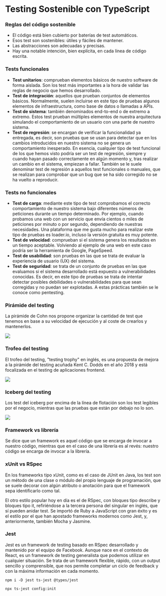 # Testing Sostenible con TypeScript

### Reglas del código sostenible

- El código está bien cubierto por baterías de test automáticos.
- Esos test son sostenibles: útiles y fáciles de mantener.
- Las abstracciones son adecuadas y precisas.
- Hay una notable intención, bien explícita, en cada línea de código escrita.

### Tests funcionales

- **Test unitarios**: comprueban elementos básicos de nuestro software de forma aislada. Son los test más importantes a la hora de validar las reglas de negocio que hemos desarrollado.
- **Test de integración**: aquellos que prueban conjuntos de elementos básicos. Normalmente, suelen incluirse en este tipo de pruebas algunos elementos de infraestructura, como base de datos o llamadas a APIs.
- **Test de sistema**: también denominados end-to-end o de extremo a extremo. Estos test prueban múltiples elementos de nuestra arquitectura simulando el comportamiento de un usuario con una parte de nuestro sistema.   
- **Test de regresión**: se encargan de verificar la funcionalidad ya entregada, es decir, son pruebas que se usan para detectar que en los cambios introducidos en nuestro sistema no se genera un comportamiento inesperado. En esencia, cualquier tipo de test funcional de los que hemos visto podría ser un test de regresión, siempre y cuando hayan pasado correctamente en algún momento y, tras realizar un cambio en el sistema, empiezan a fallar. También se le suele denominar test de regresión a aquellos test funcionales o manuales, que se realizan para comprobar que un bug que se ha sido corregido no se ha vuelto a reproducir. 

### Tests no funcionales

- **Test de carga**: mediante este tipo de test comprobamos el correcto comportamiento de nuestro sistema bajo diferentes números de peticiones durante un tiempo determinado. Por ejemplo, cuando probamos una web con un servicio que envía cientos o miles de peticiones por minuto o por segundo, dependiendo de nuestras necesidades. Una plataforma que me gusta mucho para realizar este tipo de pruebas es loader.io, incluso la versión gratuita es muy potente.
- **Test de velocidad**: comprueban si el sistema genera los resultados en un tiempo aceptable. Volviendo al ejemplo de una web en este caso podría ser la herramienta de Google, PageSpeed.
- **Test de usabilidad**: son pruebas en las que se trata de evaluar la experiencia de usuario (UX) del sistema.
- **Test de seguridad**: se trata de un conjunto de pruebas en las que evaluamos si el sistema desarrollado está expuesto a vulnerabilidades conocidas. Es decir, en este tipo de pruebas se trata de intentar detectar posibles debilidades o vulnerabilidades para que sean corregidas y no puedan ser explotadas. A estas prácticas también se le conoce como pentesting.

### Pirámide del testing

La pirámide de Cohn nos propone organizar la cantidad de test que tenemos en base a su velocidad de ejecución y al coste de crearlos y mantenerlos.

![](https://cdn.fs.teachablecdn.com/b9B0acaKQAOreQaFhCnH)

### Trofeo del testing

El trofeo del testing, "testing trophy" en inglés, es una propuesta de mejora a la pirámide del testing acuñada Kent C. Dodds en el año 2018 y está focalizada en el testing de aplicaciones frontend.

![](https://cdn.fs.teachablecdn.com/InCnQ7w1RjW9pXbJpPFX)

### Iceberg del testing

Los test del iceberg por encima de la línea de flotación son los test legibles por el negocio, mientras que las pruebas que están por debajo no lo son.

![](https://cdn.fs.teachablecdn.com/mngqJSDqTMCvbVDGalBk)

### Framework vs librería

Se dice que un framework es aquel código que se encarga de invocar a nuestro código, mientras que en el caso de una librería es al revés: nuestro código se encarga de invocar a la librería.

### xUnit vs RSpec

En los frameworks tipo xUnit, como es el caso de JUnit en Java, los test son un método de una clase o módulo del propio lenguaje de programación, que se suele decorar con algún atributo o anotación para que el framework sepa identificarlo como tal.

El otro estilo popular hoy en día es el de RSpec, con bloques tipo describe y bloques tipo it, refiriéndose a la tercera persona del singular en inglés, que sí pueden anidar test. Se importó de Ruby a JavaScript con gran éxito y es el estilo por el que han apostado frameworks modernos como Jest, y, anteriormente, también Mocha y Jasmine.

### Jest

Jest es un framework de testing basado en RSpec desarrollado y mantenido por el equipo de Facebook. Aunque nace en el contexto de React, es un framework de testing generalista que podemos utilizar en cualquier situación. Se trata de un framework flexible, rápido, con un output sencillo y comprensible, que nos permite completar un ciclo de feedback y con la máxima información en cada momento.

```
npm i -D jest ts-jest @types/jest
```

```
npx ts-jest config:init
```



